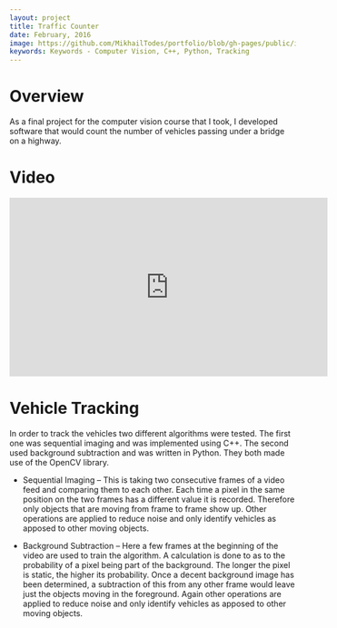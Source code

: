 ```yaml
---
layout: project
title: Traffic Counter
date: February, 2016
image: https://github.com/MikhailTodes/portfolio/blob/gh-pages/public/images/traffic_counter.png?raw=true
keywords: Keywords - Computer Vision, C++, Python, Tracking
---
```


# Overview

As a final project for the computer vision course that I took, I developed software that would count the number of vehicles passing under a bridge on a highway.

# Video

<div class="container"  align="middle">
     <iframe width="560" height="315" src="https://www.youtube.com/embed/kT1PV1s3nKs" frameborder="0" allowfullscreen></iframe>
</div>

# Vehicle Tracking

In order to track the vehicles two different algorithms were tested. The first one was sequential imaging 
and was implemented using C++. The second used background subtraction and was written in Python. They both made use of the OpenCV library.

* Sequential Imaging – This is taking two consecutive frames of a video feed and comparing them to each other. Each time a pixel in the same position on the two frames has a different value it is recorded. Therefore only objects that are moving from frame to frame show up. Other operations are applied to reduce noise and only identify vehicles as apposed to other moving objects.

* Background Subtraction – Here a few frames at the beginning of the video are used to train the algorithm. A calculation is done to as to the probability of a pixel being part of the background. The longer the pixel is static, the higher its probability. Once a decent background image has been determined, a subtraction of this from any other frame would leave just the objects moving in the foreground. Again other operations are applied to reduce noise and only identify vehicles as apposed to other moving objects.